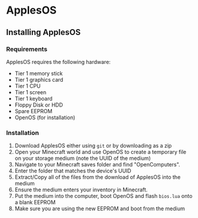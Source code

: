 # ApplesOS

## Installing ApplesOS
### Requirements
ApplesOS requires the following hardware:
- Tier 1 memory stick
- Tier 1 graphics card
- Tier 1 CPU
- Tier 1 screen
- Tier 1 keyboard
- Floppy Disk or HDD
- Spare EEPROM
- OpenOS (for installation)

### Installation
1. Download ApplesOS either using `git` or by downloading as a zip
2. Open your Minecraft world and use OpenOS to create a temporary file on your storage medium (note the UUID of the medium)
3. Navigate to your Minecraft saves folder and find "OpenComputers".
4. Enter the folder that matches the device's UUID
5. Extract/Copy all of the files from the download of ApplesOS into the medium
6. Ensure the medium enters your inventory in Minecraft.
7. Put the medium into the computer, boot OpenOS and flash `bios.lua` onto a blank EEPROM
8. Make sure you are using the new EEPROM and boot from the medium
